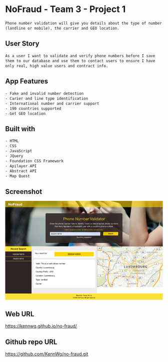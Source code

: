 # NoFraud - Team 3 - Project 1
    Phone number validation will give you details about the type of number (landline or mobile), the carrier and GEO location.
## User Story
    As a user I want to validate and verify phone numbers before I save them to our database and use them to contact users to ensure I have only real, high value users and contract info.

## App Features
    - Fake and invalid number detection
    - Carier and line type identification
    - International number and carrier support
    - 190 countries supported
    - Get GEO location

## Built with
    - HTML
    - CSS
    - JavaScript
    - JQuery
    - Foundation CSS Framework
    - Apilayer API
    - Abstract API 
    - Map Quest

## Screenshot
![screen shot NoFraud Phone Validator](assets/images/screenshot.png?raw=true "NoFraud Screenshot")

## Web URL
https://kennwg.github.io/no-fraud/

## Github repo URL
https://github.com/KennWg/no-fraud.git
